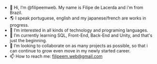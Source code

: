 - 👋 Hi, I’m @filipeemweb. My name is Filipe de Lacerda and i'm from Brazil.
- 🌎 I speak portuguese, english and my japanese/french are works in progress.
- 👀 I’m interested in all kinds of technology and programing languages.  
- 🌱 I’m currently learning SQL, Front-End, Back-End and Unity, and that's just the beginning.
- 💞️ I’m looking to collaborate on as many projects as possible, so that i can continue to grow even move in my newly started career.
- 📫 How to reach me: filipeem.web@gmail.com

<!---
filipeemweb/filipeemweb is a ✨ special ✨ repository because its `README.md` (this file) appears on your GitHub profile.
You can click the Preview link to take a look at your changes.
--->
